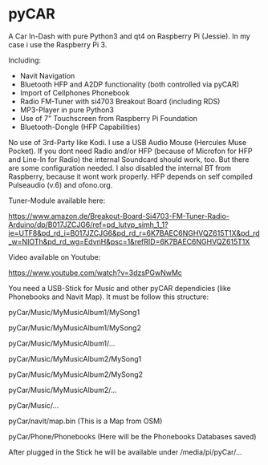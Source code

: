 # pyCAR
A Car In-Dash with pure Python3 and qt4 on Raspberry Pi (Jessie). In my case i use the Raspberry Pi 3. 

Including:

- Navit Navigation
- Bluetooth HFP and A2DP functionality (both controlled via pyCAR)
- Import of Cellphones Phonebook
- Radio FM-Tuner with si4703 Breakout Board (including RDS)
- MP3-Player in pure Python3
- Use of 7" Touchscreen from Raspberry Pi Foundation
- Bluetooth-Dongle (HFP Capabilities)

No use of 3rd-Party like Kodi. I use a USB Audio Mouse (Hercules Muse Pocket). If you dont need Radio and/or HFP (because of Microfon for HFP and Line-In for Radio) the internal Soundcard should work, too. But there are some configuration needed. I also disabled the internal BT from Raspberry, because it wont work properly. HFP depends on self compiled Pulseaudio (v.6) and ofono.org.

Tuner-Module available here:

https://www.amazon.de/Breakout-Board-Si4703-FM-Tuner-Radio-Arduino/dp/B017JZCJG6/ref=pd_lutyp_simh_1_1?ie=UTF8&pd_rd_i=B017JZCJG6&pd_rd_r=6K7BAEC6NGHVQZ615T1X&pd_rd_w=NIOTh&pd_rd_wg=EdvnH&psc=1&refRID=6K7BAEC6NGHVQZ615T1X

Video available on Youtube:

https://www.youtube.com/watch?v=3dzsPGwNwMc

You need a USB-Stick for Music and other pyCAR dependicies (like Phonebooks and Navit Map). It must be follow this structure:

pyCar/Music/MyMusicAlbum1/MySong1

pyCar/Music/MyMusicAlbum1/MySong2

pyCar/Music/MyMusicAlbum1/...

pyCar/Music/MyMusicAlbum2/MySong1

pyCar/Music/MyMusicAlbum2/MySong2

pyCar/Music/MyMusicAlbum2/...

pyCar/Music/...

pyCar/navit/map.bin (This is a Map from OSM)

pyCar/Phone/Phonebooks (Here will be the Phonebooks Databases saved)

        
After plugged in the Stick he will be available under /media/pi/pyCar/...

